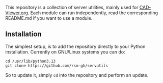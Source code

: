 
This repository is a collection of server utilities, mainly used for [CAD-Viewer.org](https://cad-viewer.org/). Each module can run independently, read the corresponding README.md if you want to use a module.

## Installation

The simplest setup, is to add the repository directly to your Python installation.
Currently on GNU/Linux systems you can do:

```
cd /usr/lib/python3.13
git clone https://github.com/rsm-gh/servutils
```

So to update it, simply `cd` into the repository and perform an update.
